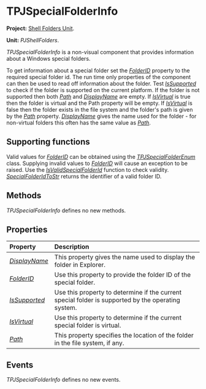 # TPJSpecialFolderInfo

**Project:** [Shell Folders Unit](ShellFoldersUnit.md).

**Unit:** _PJShellFolders_.

_TPJSpecialFolderInfo_ is a non-visual component that provides information about a Windows special folders.

To get information about a special folder set the _[FolderID](TPJSpecialFolderInfoFolderID.md)_ property to the required special folder id. The run time only properties of the component can then be used to read off information about the folder. Test _[IsSupported](TPJSpecialFolderInfoIsSupported.md)_ to check if the folder is supported on the current platform. If the folder is not supported then both _[Path](TPJSpecialFolderInfoPath.md)_ and _[DisplayName](TPJSpecialFolderInfoDisplayName.md)_ are empty. If _[IsVirtual](TPJSpecialFolderInfoIsVirtual.md)_ is true then the folder is virtual and the Path property will be empty. If _[IsVirtual](TPJSpecialFolderInfoIsVirtual.md)_ is false then the folder exists in the file system and the folder's path is given by the _[Path](TPJSpecialFolderInfoPath.md)_ property. _[DisplayName](TPJSpecialFolderInfoDisplayName.md)_ gives the name used for the folder - for non-virtual folders this often has the same value as _[Path](TPJSpecialFolderInfoPath.md)_.

## Supporting functions

Valid values for _[FolderID](TPJSpecialFolderInfoFolderID.md)_ can be obtained using the _[TPJSpecialFolderEnum](TPJSpecialFolderEnum.md)_ class. Supplying invalid values to _[FolderID](TPJSpecialFolderInfoFolderID.md)_ will cause an exception to be raised. Use the _[IsValidSpecialFolderId](PJShellFoldersFunctions.md#isvalidspecialfolderid)_ function to check validity. _[SpecialFolderIdToStr](PJShellFoldersFunctions.md#specialfolderidtostr)_ returns the identifier of a valid folder ID.

## Methods

_TPJSpecialFolderInfo_ defines no new methods.

## Properties

| Property | Description |
|:---------|:------------|
| _[DisplayName](TPJSpecialFolderInfoDisplayName.md)_ | This property gives the name used to display the folder in Explorer. |
| _[FolderID](TPJSpecialFolderInfoFolderID.md)_ | Use this property to provide the folder ID of the special folder. |
| _[IsSupported](TPJSpecialFolderInfoIsSupported.md)_ | Use this property to determine if the current special folder is supported by the operating system. |
| _[IsVirtual](TPJSpecialFolderInfoIsVirtual.md)_ | Use this property to determine if the current special folder is virtual. |
| _[Path](TPJSpecialFolderInfoPath.md)_ | This property specifies the location of the folder in the file system, if any. |

## Events

_TPJSpecialFolderInfo_ defines no new events.
